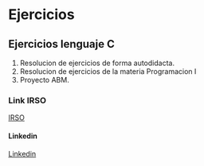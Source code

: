 # Ejercicios 

##  Ejercicios lenguaje C
1. Resolucion de ejercicios de forma autodidacta.
2. Resolucion de ejercicios de la materia Programacion I
3. Proyecto ABM. 

###  Link IRSO 
[IRSO](http://irso.edu.ar/)

####  Linkedin
[Linkedin](https://www.linkedin.com/in/jorge-rambaut-66451922/)


